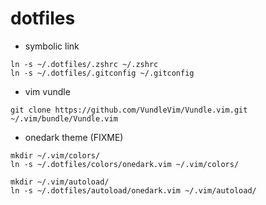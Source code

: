 # dotfiles

- symbolic link
```
ln -s ~/.dotfiles/.zshrc ~/.zshrc
ln -s ~/.dotfiles/.gitconfig ~/.gitconfig
```

- vim vundle
```
git clone https://github.com/VundleVim/Vundle.vim.git ~/.vim/bundle/Vundle.vim
```

- onedark theme (FIXME)
```
mkdir ~/.vim/colors/
ln -s ~/.dotfiles/colors/onedark.vim ~/.vim/colors/

mkdir ~/.vim/autoload/
ln -s ~/.dotfiles/autoload/onedark.vim ~/.vim/autoload/
```
